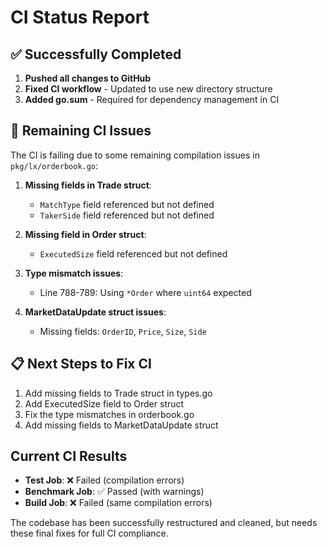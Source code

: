 # CI Status Report

## ✅ Successfully Completed
1. **Pushed all changes to GitHub**
2. **Fixed CI workflow** - Updated to use new directory structure
3. **Added go.sum** - Required for dependency management in CI

## 🚧 Remaining CI Issues

The CI is failing due to some remaining compilation issues in `pkg/lx/orderbook.go`:

1. **Missing fields in Trade struct**:
   - `MatchType` field referenced but not defined
   - `TakerSide` field referenced but not defined

2. **Missing field in Order struct**:
   - `ExecutedSize` field referenced but not defined

3. **Type mismatch issues**:
   - Line 788-789: Using `*Order` where `uint64` expected
   
4. **MarketDataUpdate struct issues**:
   - Missing fields: `OrderID`, `Price`, `Size`, `Side`

## 📋 Next Steps to Fix CI

1. Add missing fields to Trade struct in types.go
2. Add ExecutedSize field to Order struct
3. Fix the type mismatches in orderbook.go
4. Add missing fields to MarketDataUpdate struct

## Current CI Results

- **Test Job**: ❌ Failed (compilation errors)
- **Benchmark Job**: ✅ Passed (with warnings)
- **Build Job**: ❌ Failed (same compilation errors)

The codebase has been successfully restructured and cleaned, but needs these final fixes for full CI compliance.